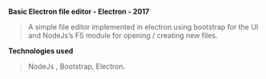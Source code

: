 **Basic Electron file editor - Electron - 2017**

>A simple file editor implemented in electron using bootstrap for the UI and NodeJs’s FS module for opening / creating new files.

**Technologies used**
>  NodeJs , Bootstrap, Electron.